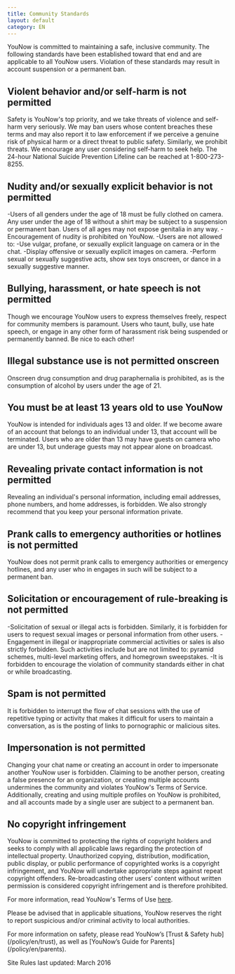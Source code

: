 ```yaml
---
title: Community Standards
layout: default
category: EN
---
```

YouNow is committed to maintaining a safe, inclusive community. The following standards have been established toward that end and are applicable to all YouNow users. Violation of these standards may result in account suspension or a permanent ban. 

## Violent behavior and/or self-harm is not permitted

Safety is YouNow's top priority, and we take threats of violence and self-harm very seriously. We may ban users whose content breaches these terms and may also report it to law enforcement if we perceive a genuine risk of physical harm or a direct threat to public safety. Similarly, we prohibit threats. We encourage any user considering self-harm to seek help. The 24-hour National Suicide Prevention Lifeline can be reached at 1-800-273-8255.

## Nudity and/or sexually explicit behavior is not permitted

-Users of all genders under the age of 18 must be fully clothed on camera. Any user under the age of 18 without a shirt may be subject to a suspension or permanent ban. Users of all ages may not expose genitalia in any way.
-Encouragement of nudity is prohibited on YouNow. 
-Users are not allowed to:
  -Use vulgar, profane, or sexually explicit language on camera or in the chat.
  -Display offensive or sexually explicit images on camera.
  -Perform sexual or sexually suggestive acts, show sex toys onscreen, or dance in a sexually suggestive manner.

## Bullying, harassment, or hate speech is not permitted

Though we encourage YouNow users to express themselves freely, respect for community members is paramount. Users who taunt, bully, use hate speech, or engage in any other form of harassment risk being suspended or permanently banned. Be nice to each other!

## Illegal substance use is not permitted onscreen

Onscreen drug consumption and drug paraphernalia is prohibited, as is the consumption of alcohol by users under the age of 21.

## You must be at least 13 years old to use YouNow

YouNow is intended for individuals ages 13 and older. If we become aware of an account that belongs to an individual under 13, that account will be terminated. Users who are older than 13 may have guests on camera who are under 13, but underage guests may not appear alone on broadcast.

## Revealing private contact information is not permitted

Revealing an individual's personal information, including email addresses, phone numbers, and home addresses, is forbidden. We also strongly recommend that you keep your personal information private.

## Prank calls to emergency authorities or hotlines is not permitted

YouNow does not permit prank calls to emergency authorities or emergency hotlines, and any user who in engages in such will be subject to a permanent ban.

## Solicitation or encouragement of rule-breaking is not permitted

-Solicitation of sexual or illegal acts is forbidden. Similarly, it is forbidden for users to request sexual images or personal information from other users. 
-Engagement in illegal or inappropriate commercial activities or sales is also strictly forbidden. Such activities include but are not limited to: pyramid schemes, multi-level marketing offers, and homegrown sweepstakes.
-It is forbidden to encourage the violation of community standards either in chat or while broadcasting.


## Spam is not permitted

It is forbidden to interrupt the flow of chat sessions with the use of repetitive typing or activity that makes it difficult for users to maintain a conversation, as is the posting of links to pornographic or malicious sites.

## Impersonation is not permitted

Changing your chat name or creating an account in order to impersonate another YouNow user is forbidden. Claiming to be another person, creating a false presence for an organization, or creating multiple accounts undermines the community and violates YouNow's Terms of Service. Additionally, creating and using multiple profiles on YouNow is prohibited, and all accounts made by a single user are subject to a permanent ban.

## No copyright infringement

YouNow is committed to protecting the rights of copyright holders and seeks to comply with all applicable laws regarding the protection of intellectual property. Unauthorized copying, distribution, modification, public display, or public performance of copyrighted works is a copyright infringement, and YouNow will undertake appropriate steps against repeat copyright offenders. Re-broadcasting other users’ content without written permission is considered copyright infringement and is therefore prohibited.

For more information, read YouNow's Terms of Use [here](/policy/en/terms).

Please be advised that in applicable situations, YouNow reserves the right to report suspicious and/or criminal activity to local authorities.

For more information on safety, please read YouNow’s [Trust & Safety hub] (/policy/en/trust), as well as [YouNow’s Guide for Parents] (/policy/en/parents).

Site Rules last updated: March 2016
